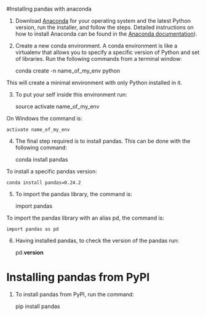 #Installing pandas with anaconda 

1. Download [Anaconda](https://www.anaconda.com/distribution/) for your operating system and the latest Python version, run the installer, and follow the steps. Detailed instructions on how to install Anaconda can be found in the [Anaconda documentation](https://docs.anaconda.com/anaconda/install/)).

2. Create a new conda environment. A conda environment
is like a virtualenv that allows you to specify a specific version of Python and set of libraries. Run the following commands from a terminal window:

    conda create -n name_of_my_env python

This will create a minimal environment with only Python installed in it.

3. To put your self inside this environment run:

    source activate name_of_my_env

On Windows the command is:

    activate name_of_my_env

4. The final step required is to install pandas. This can be done with the following command:

    conda install pandas

To install a specific pandas version:

    conda install pandas=0.24.2

5. To import the pandas library, the command is:

    import pandas 

To import the pandas library with an alias pd, the command is:

    import pandas as pd

6. Having installed pandas, to check the version of the pandas run:

    pd.__version__

# Installing pandas from PyPI

1. To install pandas from PyPI, run the command:

    pip install pandas



